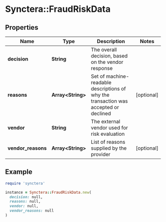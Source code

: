 # Synctera::FraudRiskData

## Properties

| Name | Type | Description | Notes |
| ---- | ---- | ----------- | ----- |
| **decision** | **String** | The overall decision, based on the vendor response |  |
| **reasons** | **Array&lt;String&gt;** | Set of machine-readable descriptions of why the transaction was accepted or declined | [optional] |
| **vendor** | **String** | The external vendor used for risk evaluation |  |
| **vendor_reasons** | **Array&lt;String&gt;** | List of reasons supplied by the provider | [optional] |

## Example

```ruby
require 'synctera'

instance = Synctera::FraudRiskData.new(
  decision: null,
  reasons: null,
  vendor: null,
  vendor_reasons: null
)
```


